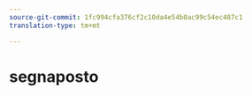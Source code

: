 ```yaml
---
source-git-commit: 1fc994cfa376cf2c10da4e54b0ac99c54ec487c1
translation-type: tm+mt

---
```

# segnaposto
